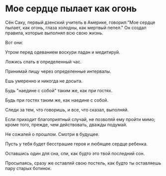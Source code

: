 # Мое сердце пылает как огонь

Сён Саку, первый дзенский учитель в Америке, говорил:"Мое сердце пылает, как огонь, глаза холодны, как мертвый пепел." Он создал правила, которые выполнял всю свою жизнь.

Вот они:

Утром перед одеванием воскури ладан и медитируй.

Ложись спать в определенный час.

Принимай пищу через определенные интервалы.

Ешь умеренно и никогда не досыта.

Будь "наедине с собой" таким же, как при гостях.

Будь при гостях таким же, как наедине с собой.

Следи за тем, что говоришь, и все, что сказал, выполняй.

Если приходит благоприятный случай, не позволяй ему пройти мимо; кроме того, прежде, чем действовать, дважды подумай.

Не сожалей о прошлом. Смотри в будущее.

Пусть у тебя будет бесстрашие героя и любящее сердце ребенка.

Оставшись один для сна, спи, как будто это твой последний сон.

Просыпаясь, сразу же оставляй свою постель, как будто ты оставляешь пару старых ботинок.
